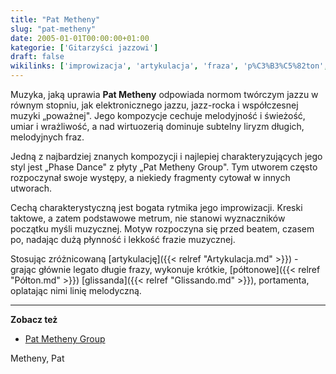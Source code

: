 ```yaml
---
title: "Pat Metheny"
slug: "pat-metheny"
date: 2005-01-01T00:00:00+01:00
kategorie: ['Gitarzyści jazzowi']
draft: false
wikilinks: ['improwizacja', 'artykulacja', 'fraza', 'p%C3%B3%C5%82ton', 'glissando', 'portamento', 'linia_melodyczna']
---
```

Muzyka, jaką uprawia **Pat Metheny** odpowiada nor­mom twórczym jazzu w
równym stopniu, jak elektronicznego jazzu, jazz-rocka i współczesnej
muzyki „poważnej". Jego kompozycje cechuje melodyjność i świeżość, umiar
i wrażliwość, a nad wirtuozerią dominu­je subtelny liryzm długich,
melodyjnych fraz.

Jedną z najbardziej znanych kompozycji i najlepiej charakteryzujących
jego styl jest „Phase Dance" z płyty „Pat Metheny Group". Tym utworem
często rozpoczynał swoje występy, a niekiedy fragmenty cytował w innych
utworach.

Cechą charakterystyczną jest bogata rytmika jego
improwizacji<!-- link nie odnosił się do niczego: 'Pat Metheny' ('content/książka/Pat_Metheny.md') links to 'improwizacja' ('content/książka/improwizacja.md') and that does not exist -->. Kreski taktowe, a zatem
podstawowe metrum, nie stanowi wyznaczników początku myśli muzycznej.
Motyw rozpoczyna się przed beatem, czasem po, nadając dużą płynność i
lekkość frazie muzycznej.

Stosując zróżnicowaną [artykulację]({{< relref "Artykulacja.md" >}}) - grając
głównie legato długie frazy<!-- link nie odnosił się do niczego: 'Pat Metheny' ('content/książka/Pat_Metheny.md') links to 'fraza' ('content/książka/fraza.md') and that does not exist -->, wykonuje krótkie,
[półtonowe]({{< relref "Półton.md" >}}) [glissanda]({{< relref "Glissando.md" >}}),
portamenta<!-- link nie odnosił się do niczego: 'Pat Metheny' ('content/książka/Pat_Metheny.md') links to 'portamento' ('content/książka/portamento.md') and that does not exist -->, oplatając nimi linię
melodyczną<!-- link nie odnosił się do niczego: 'Pat Metheny' ('content/książka/Pat_Metheny.md') links to 'linia_melodyczna' ('content/książka/linia_melodyczna.md') and that does not exist -->.

-----

**Zobacz też**

  - [Pat Metheny Group](http://www.patmethenygroup.com)

Metheny, Pat<!-- link nie odnosił się do niczego: 'Pat Metheny' ('content/książka/Pat_Metheny.md') links to 'kategoria:gitarzyści_jazzowi' ('content/książka/kategoria:gitarzyści_jazzowi.md') and that does not exist -->